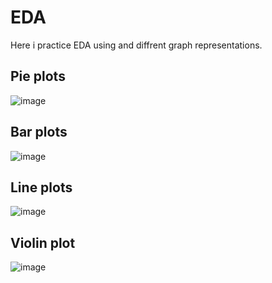 # EDA
Here i practice EDA using and diffrent graph representations.
## Pie plots
![image](https://user-images.githubusercontent.com/95338897/180601775-f461b596-3972-4dfa-a06f-c0804f690ab9.png)
## Bar plots 
![image](https://user-images.githubusercontent.com/95338897/180601784-97671251-6a74-4046-8420-ed2e5e21d2f6.png)
## Line plots
![image](https://user-images.githubusercontent.com/95338897/180601808-aa2aeb58-0035-4aa2-bec5-d3752df8cb40.png)
## Violin plot
![image](https://user-images.githubusercontent.com/95338897/180601845-42247dbe-990e-4f8d-924a-dfad166ca04e.png)
